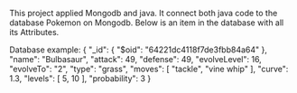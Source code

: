This project applied Mongodb and java. It connect both java code to the database Pokemon on Mongodb. Below is an item in the database with all its Attributes.

Database example:
{
  "_id": {
    "$oid": "64221dc4118f7de3fbb84a64"
  },
  "name": "Bulbasaur",
  "attack": 49,
  "defense": 49,
  "evolveLevel": 16,
  "evolveTo": "2",
  "type": "grass",
  "moves": [
    "tackle",
    "vine whip"
  ],
  "curve": 1.3,
  "levels": [
    5,
    10
  ],
  "probability": 3
}
